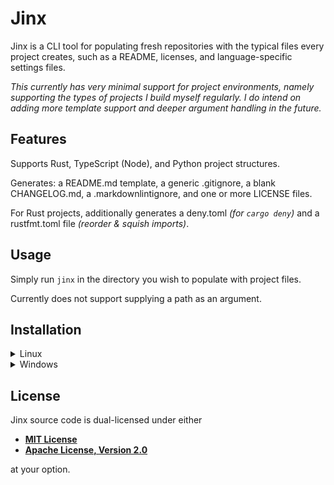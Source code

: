 # Jinx

Jinx is a CLI tool for populating fresh repositories with the typical files every project creates,
such as a README, licenses, and language-specific settings files.

*This currently has very minimal support for project environments, namely supporting the types of
projects I build myself regularly. I do intend on adding more template support and deeper argument
handling in the future.*

## Features

Supports Rust, TypeScript (Node), and Python project structures.

Generates: a README.md template, a generic .gitignore, a blank CHANGELOG.md, a .markdownlintignore,
and one or more LICENSE files.

For Rust projects, additionally generates a deny.toml *(for `cargo deny`)* and a rustfmt.toml file
*(reorder & squish imports)*.

## Usage

Simply run `jinx` in the directory you wish to populate with project files.

Currently does not support supplying a path as an argument.

## Installation

<!-- markdownlint-disable -->

<details>
  <summary>Linux</summary>

  1. Download the [latest release](https://github.com/robertwayne/jinx/releases).
  2. Extract the files with `tar --xz -xf jinx.tar.xz --directory <wherever you want>`.
  3. On most distributions, extract it into `/usr/bin` which is already part of your PATH.
  4. Grant executable permissions to the binary with `sudo chmod +x jinx`.
  5. (alternatively) You can add the binary to a different directory. Just add that location to your
     PATH so you can run it from anywhere (eg. `export PATH="$PATH/bin:$PATH"`).
  

  You're all set! Run `jinx` in a new directory or `jinx --help` to see the help file.
</details>

<details>
  <summary>Windows</summary>

  1. Download the [latest release](https://github.com/robertwayne/jinx/releases).
  2. Extract the files with [7zip](https://www.7-zip.org/) to wherever you want.
  3. Add the directory location to your PATH like so:
     1. In your search bar, type `environment variables`.
     2. Select `Edit the system environment variables`.
     3. Click `Environment Variables` near the bottom.
     4. Double-click `Path` in the `User variables for x` box.
     5. Click `New`.
     6. Type in the directory you extracted `jinx` and `templates` to.
     7. Click `Ok`.

  You're all set! Run `jinx` in a new directory or `jinx --help` to see the help file.
</details>

<!-- markdownlint-enable -->

## License

Jinx source code is dual-licensed under either

- **[MIT License](/docs/LICENSE-MIT)**
- **[Apache License, Version 2.0](/docs/LICENSE-APACHE)**

at your option.
